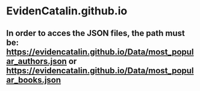
# EvidenCatalin.github.io

## In order to acces the JSON files, the path must be: https://evidencatalin.github.io/Data/most_popular_authors.json or https://evidencatalin.github.io/Data/most_popular_books.json
